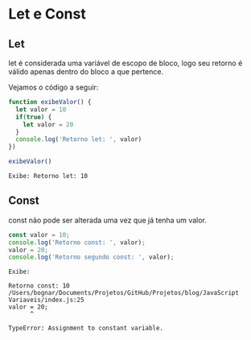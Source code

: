# Let e Const

## Let

let é considerada uma variável de escopo de bloco, logo seu retorno é válido apenas dentro do bloco a que pertence.

Vejamos o código a seguir:

```js
function exibeValor() {
  let valor = 10
  if(true) {
    let valor = 20
  }
  console.log('Retorno let: ', valor)
})

exibeValor()
```

```
Exibe: Retorno let: 10
```

## Const

const não pode ser alterada uma vez que já tenha um valor.

```js
const valor = 10;
console.log('Retorno const: ', valor);
valor = 20;
console.log('Retorno segundo const: ', valor);
```

```
Exibe: 

Retorno const: 10
/Users/bognar/Documents/Projetos/GitHub/Projetos/blog/JavaScript Variaveis/index.js:25
valor = 20;
      ^

TypeError: Assignment to constant variable.
```